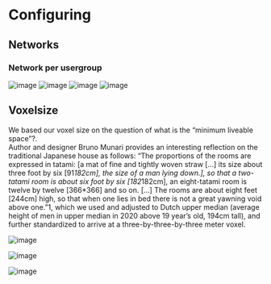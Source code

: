 
#  Configuring
## Networks
### Network per usergroup

![image](https://github.com/user-attachments/assets/db70eecb-b0b0-413e-94b2-be5fa4bab5d9)
![image](https://github.com/user-attachments/assets/025d6f99-ebe8-405c-8d8e-0f20f63f21e6)
![image](https://github.com/user-attachments/assets/0b1a3e24-0195-4f74-b230-9cb681e958f0)
![image](https://github.com/user-attachments/assets/f656d21f-45b1-4589-b6d9-cf350bf6caad)





## Voxelsize
We based our voxel size on the question of what is the “minimum liveable space”?.  
Author and designer Bruno Munari provides an interesting reflection on the traditional Japanese house as follows: 
“The proportions of the rooms are expressed in tatami: [a mat of fine and tightly woven straw […] its size about three foot by six [91*182cm], the size of a man lying down.], so that a two-tatami room is about six foot by six [182*182cm], an eight-tatami room is twelve by twelve [366*366] and so on. […] The rooms are about eight feet [244cm] high, so that when one lies in bed there is not a great yawning void above one.”1, which we used and adjusted to Dutch upper median (average height of men in upper median in 2020 above 19 year’s old, 194cm tall), and further standardized to arrive at a three-by-three-by-three meter voxel.


![image](https://github.com/user-attachments/assets/43bab92e-0e45-41c1-8630-63132edb0ead)

![image](https://github.com/user-attachments/assets/49525ce1-9e33-4c57-bf06-6f5c11b8b940)

![image](https://github.com/user-attachments/assets/30366f0b-96d8-480c-b7fc-f9433871728c)
